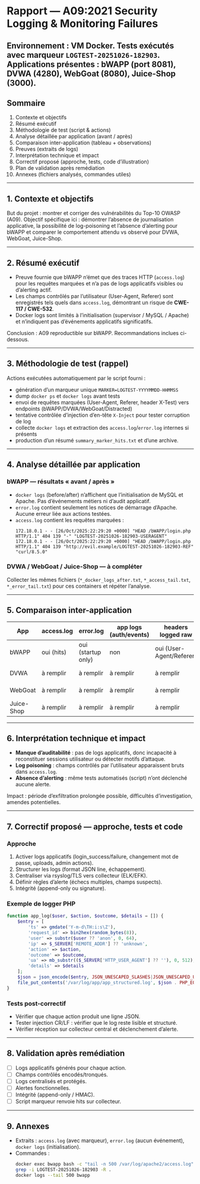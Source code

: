 
# Rapport — A09:2021 Security Logging & Monitoring Failures  
**Environnement** : VM Docker. Tests exécutés avec marqueur `LOGTEST-20251026-182903`. Applications présentes : bWAPP (port 8081), DVWA (4280), WebGoat (8080), Juice-Shop (3000).  
---

## Sommaire
1. Contexte et objectifs  
2. Résumé exécutif  
3. Méthodologie de test (script & actions)  
4. Analyse détaillée par application (avant / après)  
5. Comparaison inter-application (tableau + observations)  
6. Preuves (extraits de logs)  
7. Interprétation technique et impact  
8. Correctif proposé (approche, tests, code d’illustration)  
9. Plan de validation après remédiation  
10. Annexes (fichiers analysés, commandes utiles)

---

## 1. Contexte et objectifs
But du projet : montrer et corriger des vulnérabilités du Top-10 OWASP (A09). Objectif spécifique ici : démontrer l’absence de journalisation applicative, la possibilité de log-poisoning et l’absence d’alerting pour bWAPP et comparer le comportement attendu vs observé pour DVWA, WebGoat, Juice-Shop.

---

## 2. Résumé exécutif
- Preuve fournie que bWAPP n’émet que des traces HTTP (`access.log`) pour les requêtes marquées et n’a pas de logs applicatifs visibles ou d’alerting actif.  
- Les champs contrôlés par l’utilisateur (User-Agent, Referer) sont enregistrés tels quels dans `access.log`, démontrant un risque de **CWE-117 / CWE-532**.  
- Docker logs sont limités à l’initialisation (supervisor / MySQL / Apache) et n’indiquent pas d’événements applicatifs significatifs.

Conclusion : A09 reproductible sur bWAPP. Recommandations inclues ci-dessous.

---

## 3. Méthodologie de test (rappel)
Actions exécutées automatiquement par le script fourni :
- génération d’un marqueur unique `MARKER=LOGTEST-YYYYMMDD-HHMMSS`  
- dump `docker ps` et `docker logs` avant tests  
- envoi de requêtes marquées (User-Agent, Referer, header X-Test) vers endpoints (bWAPP/DVWA/WebGoat/Distracted)  
- tentative contrôlée d’injection d’en-tête `X-Inject` pour tester corruption de log  
- collecte `docker logs` et extraction des `access.log`/`error.log` internes si présents  
- production d’un résumé `summary_marker_hits.txt` et d’une archive.  

---

## 4. Analyse détaillée par application

### bWAPP — résultats « avant / après »
- `docker logs` (before/after) n’affichent que l’initialisation de MySQL et Apache. Pas d’événements métiers ni d’audit applicatif.  
- `error.log` contient seulement les notices de démarrage d’Apache. Aucune erreur liée aux actions testées.  
- `access.log` contient les requêtes marquées :  
  ```
  172.18.0.1 - - [26/Oct/2025:22:29:20 +0000] "HEAD /bWAPP/login.php HTTP/1.1" 404 139 "-" "LOGTEST-20251026-182903-USERAGENT"
  172.18.0.1 - - [26/Oct/2025:22:29:20 +0000] "HEAD /bWAPP/login.php HTTP/1.1" 404 139 "http://evil.example/LOGTEST-20251026-182903-REF" "curl/8.5.0"
  ```

### DVWA / WebGoat / Juice-Shop — à compléter
Collecter les mêmes fichiers (`*_docker_logs_after.txt`, `*_access_tail.txt`, `*_error_tail.txt`) pour ces containers et répéter l’analyse.

---

## 5. Comparaison inter-application
| App | access.log | error.log | app logs (auth/events) | headers logged raw | docker stdout | alerting |
|-----|-------------|-----------|------------------------|--------------------|----------------|-----------|
| bWAPP | oui (hits) | oui (startup only) | non | oui (User-Agent/Referer) | init only | non |
| DVWA | à remplir | à remplir | à remplir | à remplir | à remplir | à remplir |
| WebGoat | à remplir | à remplir | à remplir | à remplir | à remplir | à remplir |
| Juice-Shop | à remplir | à remplir | à remplir | à remplir | à remplir | à remplir |

---

## 6. Interprétation technique et impact
- **Manque d’auditabilité** : pas de logs applicatifs, donc incapacité à reconstituer sessions utilisateur ou détecter motifs d’attaque.  
- **Log poisoning** : champs contrôlés par l’utilisateur apparaissent bruts dans `access.log`.  
- **Absence d’alerting** : même tests automatisés (script) n’ont déclenché aucune alerte.

Impact : période d’exfiltration prolongée possible, difficultés d’investigation, amendes potentielles.

---

## 7. Correctif proposé — approche, tests et code

### Approche
1. Activer logs applicatifs (login_success/failure, changement mot de passe, uploads, admin actions).  
2. Structurer les logs (format JSON line, échappement).  
3. Centraliser via rsyslog/TLS vers collecteur (ELK/EFK).  
4. Définir règles d’alerte (échecs multiples, champs suspects).  
5. Intégrité (append-only ou signature).

### Exemple de logger PHP
```php
function app_log($user, $action, $outcome, $details = []) {
    $entry = [
        'ts' => gmdate('Y-m-d\TH:i:s\Z'),
        'request_id' => bin2hex(random_bytes(8)),
        'user' => substr($user ?? 'anon', 0, 64),
        'ip' => $_SERVER['REMOTE_ADDR'] ?? 'unknown',
        'action' => $action,
        'outcome' => $outcome,
        'ua' => mb_substr(($_SERVER['HTTP_USER_AGENT'] ?? ''), 0, 512),
        'details' => $details
    ];
    $json = json_encode($entry, JSON_UNESCAPED_SLASHES|JSON_UNESCAPED_UNICODE);
    file_put_contents('/var/log/app/app_structured.log', $json . PHP_EOL, FILE_APPEND | LOCK_EX);
}
```

### Tests post-correctif
- Vérifier que chaque action produit une ligne JSON.  
- Tester injection CR/LF : vérifier que le log reste lisible et structuré.  
- Vérifier réception sur collecteur central et déclenchement d’alerte.  

---

## 8. Validation après remédiation
- [ ] Logs applicatifs générés pour chaque action.  
- [ ] Champs contrôlés encodés/tronqués.  
- [ ] Logs centralisés et protégés.  
- [ ] Alertes fonctionnelles.  
- [ ] Intégrité (append-only / HMAC).  
- [ ] Script marqueur renvoie hits sur collecteur.

---

## 9. Annexes
- Extraits : `access.log` (avec marqueur), `error.log` (aucun événement), `docker logs` (initialisation).  
- Commandes :  
  ```bash
  docker exec bwapp bash -c "tail -n 500 /var/log/apache2/access.log"
  grep -i LOGTEST-20251026-182903 -R .
  docker logs --tail 500 bwapp
  ```
